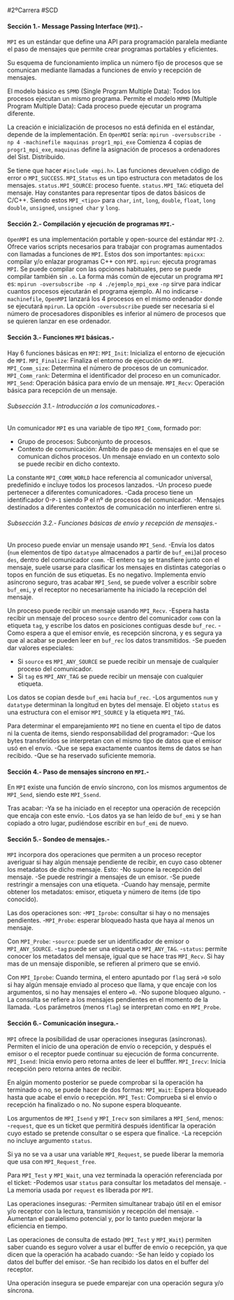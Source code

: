 #2ºCarrera #SCD 

#### Sección 1.- Message Passing Interface (`MPI`).-

`MPI` es un estándar que define una API para programación paralela mediante el paso de mensajes que permite crear programas portables y eficientes.

Su esquema de funcionamiento implica un número fijo de procesos que se comunican mediante llamadas a funciones de envío y recepción de mensajes.

El modelo básico es `SPMD` (Single Program Multiple Data): Todos los procesos ejecutan un mismo programa.
Permite el modelo `MPMD` (Multiple Program Multiple Data): Cada proceso puede ejecutar un programa diferente.

La creación e inicialización de procesos no está definida en el estándar, depende de la implementación. En `OpenMDI` sería:
`mpirun -oversubscribe -np 4 -machinefile maquinas progr1_mpi_exe`
Comienza 4 copias de  `progr1_mpi_exe`, `maquinas` define la asignación de procesos a ordenadores del Sist. Distribuido.

Se tiene que hacer `#include <mpi.h>`.
Las funciones devuelven código de error o `MPI_SUCCESS`.
`MPI_Status` es un tipo estructura con metadatos de los mensajes.
`status.MPI_SOURCE`: proceso fuente.
`status.MPI_TAG`: etiqueta del mensaje.
Hay constantes para representar tipos de datos básicos de C/C++. Siendo estos `MPI_<tipo>` para `char`, `int`, `long`, `double`, `float`, `long double`, `unsigned`, `unsigned char` y `long`.

#### Sección 2.- Compilación y ejecución de programas `MPI`.-

`OpenMPI` es una implementación portable y open-source del estándar `MPI-2`.
Ofrece varios scripts necesarios para trabajar con programas aumentados con llamadas a funciones de `MPI`. Estos dos son importantes:
`mpicxx`: compilar y/o enlazar programas C++ con `MPI`.
`mpirun`: ejecuta programas `MPI`.
Se puede compilar con las opciones habituales, pero se puede compilar también sin `.o`.
La forma más común de ejecutar un programa `MPI` es:
`mpirun -oversubscribe -np 4 ./ejemplo_mpi_exe`
`-np` sirve para indicar cuantos procesos ejecutarán el programa ejemplo.
Al no indicarse `-machinefile`, `OpenMPI` lanzará los 4 procesos en el mismo ordenador donde se ejecutará `mpirun`.
La opción `-oversubscribe` puede ser necesaria si el número de procesadores disponibles es inferior al número de procesos que se quieren lanzar en ese ordenador.

#### Sección 3.- Funciones `MPI` básicas.-

Hay 6 funciones básicas en `MPI`:
`MPI_Init`: Inicializa el entorno de ejecución de `MPI`.
`MPI_Finalize`: Finaliza el entorno de ejecución de `MPI`.
`MPI_Comm_size`: Determina el número de procesos de un comunicador.
`MPI_Comm_rank`: Determina el identificador del proceso en un comunicador.
`MPI_Send`: Operación básica para envío de un mensaje.
`MPI_Recv`: Operación básica para recepción de un mensaje.

###### Subsección 3.1.- Introducción a los comunicadores.-

Un comunicador `MPI` es una variable de tipo `MPI_Comm`, formado por:
- Grupo de procesos: Subconjunto de procesos.
- Contexto de comunicación: Ámbito de paso de mensajes en el que se comunican dichos procesos. Un mensaje enviado en un contexto solo se puede recibir en dicho contexto.

La constante `MPI_COMM_WORLD` hace referencia al comunicador universal, predefinido e incluye todos los procesos lanzados.
-Un proceso puede pertenecer a diferentes comunicadores.
-Cada proceso tiene un identificador  0-`P-1` siendo P el nº de procesos del comunicador.
-Mensajes destinados a diferentes contextos de comunicación no interfieren entre si.

###### Subsección 3.2.- Funciones básicas de envío y recepción de mensajes.-

Un proceso puede enviar un mensaje usando `MPI_Send`.
-Envía los datos (`num` elementos de tipo `datatype` almacenados a partir de `buf_emi`)al proceso `des`, dentro del comunicador `comm`.
-El entero `tag` se transfiere junto con el mensaje, suele usarse para clasificar los mensajes en distintas categorías o topos en función de sus etiquetas. Es no negativo.
Implementa envío asíncrono seguro, tras acabar `MPI_Send`, se puede volver a escribir sobre `buf_emi`, y el receptor no necesariamente ha iniciado la recepción del mensaje.

Un proceso puede recibir un mensaje usando `MPI_Recv`.
-Espera hasta recibir un mensaje del proceso `source` dentro del comunicador `comm` con la etiqueta `tag`, y escribe los datos en posiciones contiguas desde `buf_rec`.
-Como espera a que el emisor envíe, es recepción síncrona, y es segura ya que al acabar se pueden leer en `buf_rec` los datos transmitidos.
-Se pueden dar valores especiales:
- Si `source` es `MPI_ANY_SOURCE` se puede recibir un mensaje de cualquier proceso del comunicador.
- Si `tag` es `MPI_ANY_TAG` se puede recibir un mensaje con cualquier etiqueta.

Los datos se copian desde `buf_emi` hacia `buf_rec`.
-Los argumentos `num` y `datatype` determinan la longitud en bytes del mensaje. El objeto `status` es una estructura con el emisor `MPI_SOURCE` y la etiqueta `MPI_TAG`.

Para determinar el emparejamiento `MPI` no tiene en cuenta el tipo de datos ni la cuenta de items, siendo responsabilidad del programador:
-Que los bytes transferidos se interpretan con el mismo tipo de datos que el emisor usó en el envío.
-Que se sepa exactamente cuantos items de datos se han recibido.
-Que se ha reservado suficiente memoria.

#### Sección 4.- Paso de mensajes síncrono en `MPI`.-

En `MPI` existe una función de envío síncrono, con los mismos argumentos de `MPI_Send`, siendo este `MPI_Ssend`.

Tras acabar:
-Ya se ha iniciado en el receptor una operación de recepción que encaja con este envío.
-Los datos ya se han leído de `buf_emi` y se han copiado a otro lugar, pudiéndose escribir en `buf_emi` de nuevo.

#### Sección 5.- Sondeo de mensajes.-

`MPI` incorpora dos operaciones que permiten a un proceso receptor averiguar si hay algún mensaje pendiente de recibir, en cuyo caso obtener los metadatos de dicho mensaje. Esto:
-No supone la recepción del mensaje.
-Se puede restringir a mensajes de un emisor.
-Se puede restringir a mensajes con una etiqueta.
-Cuando hay mensaje, permite obtener los metadatos: emisor, etiqueta y número de items (de tipo conocido).

Las dos operaciones son:
-`MPI_Iprobe`: consultar si hay o no mensajes pendientes.
-`MPI_Probe`: esperar bloqueado hasta que haya al menos un mensaje.

Con `MPI_Probe`:
-`source`: puede ser un identificador de emisor o `MPI_ANY_SOURCE`.
-`tag` puede ser una etiqueta o `MPI_ANY_TAG`.
-`status`: permite conocer los metadatos del mensaje, igual que se hace tras `MPI_Recv`.
Si hay mas de un mensaje disponible, se refieren al primero que se envió.

Con `MPI_Iprobe`:
Cuando termina, el entero apuntado por `flag` será `>0` solo si hay algún mensaje enviado al proceso que llama, y que encaje con los argumentos, si no hay mensajes el entero `=0`.
-No supone bloqueo alguno.
-La consulta se refiere a los mensajes pendientes en el momento de la llamada.
-Los parámetros (menos `flag`) se interpretan como en `MPI_Probe`.

#### Sección 6.- Comunicación insegura.-

`MPI` ofrece la posibilidad de usar operaciones inseguras (asíncronas). Permiten el inicio de una operación de envío o recepción, y después el emisor o el receptor puede continuar su ejecución de forma concurrente.
`MPI_Isend`: Inicia envío pero retorna antes de leer el bufffer.
`MPI_Irecv`: Inicia recepción pero retorna antes de recibir.

En algún momento posterior se puede comprobar si la operación ha terminado o no, se puede hacer de dos formas:
`MPI_Wait`: Espera bloqueado hasta que acabe el envío o recepción.
`MPI_Test`: Comprueba si el envío o recepción ha finalizado o no. No supone espera bloqueante.

Los argumentos de `MPI_Isend` y `MPI_Irecv` son similares a `MPI_Send`, menos:
-`request`, que es un ticket que permitirá después identificar la operación cuyo estado se pretende consultar o se espera que finalice.
-La recepción no incluye argumento `status`.

Si ya no se va a usar una variable `MPI_Request`, se puede liberar la memoria que usa con `MPI_Request_free`.

Para `MPI_Test` y `MPI_Wait`, una vez terminada la operación referenciada por el ticket:
-Podemos usar `status` para consultar los metadatos del mensaje.
-La memoria usada por `request` es liberada por `MPI`.

Las operaciones inseguras:
-Permiten simultanear trabajo útil en el emisor y/o receptor con la lectura, transmisión y recepción del mensaje.
-Aumentan el paralelismo potencial y, por lo tanto pueden mejorar la eficiencia en tiempo.

Las operaciones de consulta de estado (`MPI_Test` y `MPI_Wait`) permiten saber cuando es seguro volver a usar el buffer de envío o recepción, ya que dicen que la operación ha acabado cuando:
-Se han leído y copiado los datos del buffer del emisor.
-Se han recibido los datos en el buffer del receptor.

Una operación insegura se puede emparejar con una operación segura y/o síncrona.
